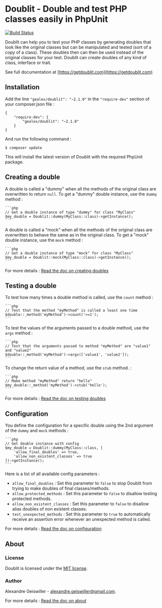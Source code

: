 # Doublit - Double and test PHP classes easily in PhpUnit

[![Build Status](https://travis-ci.org/gealex/doublit.svg?branch=master)](https://travis-ci.org/gealex/doublit)

Doublit can help you to test your PHP classes by generating doubles that look like the original classes but can be manipulated and tested (sort of a copy of a class). These doubles then can then be used instead of the original classes for your test. Doublit can create doubles of any kind of class, interface or trait. 

See full documentation at [https://getdoublit.com](https://getdoublit.com)


## Installation

Add the line `"gealex/doublit": "~2.1.0"` in the `"require-dev"` section of your composer.json file :
    
    {
        "require-dev": {
            "gealex/doublit": "~2.1.0"
        }
    }

And run the following command :
    
    $ composer update
    
This will install the latest version of Doublit with the required PhpUnit package.

## Creating a double

A double is called a "dummy" when all the methods of the original class are overwritten to return `null`. To get a "dummy" double instance, use the `dummy` method :

    ```php
    // Get a double instance of type "dummy" for class "MyClass"
    $my_double = Doublit::dummy(MyClass::class)->getInstance();
    ```

A double is called a "mock" when all the methods of the original class are overwritten to behave the same as in the original class. To get a "mock" double instance, use the `mock` method :
   
    ```php
    // Get a double instance of type "mock" for class "MyClass"
    $my_double = Doublit::mock(MyClass::class)->getInstance();
    ```
   
For more details : [Read the doc on creating doubles](doc/creating_doubles.md)

## Testing a double
To test how many times a double method is called, use the `count` method :
    
    ```php
    // Test that the method "myMethod" is called a least one time
    $double::_method('myMethod')->count('>=1');
    ```

To test the values of the arguments passed to a double method, use the `args` method :

    ```php
    // Test that the arguments passed to method "myMethod" are "value1" and "value2"
    $double::_method('myMethod')->args(['value1', 'value2']);
    ```

To change the return value of a method, use the `stub` method. :
    
    ```php
    // Make method "myMethod" return "hello"
    $my_double::_method('myMethod')->stub('hello');
    ```

For more details : [Read the doc on testing doubles](doc/testing_doubles.md)

## Configuration

You define the configuration for a specific double using the 2nd argument of the `dummy` and `mock` methods :</p>

    ```php
    // Get double instance with config
    $my_double = Doublit::dummy(MyClass::class, [
        'allow_final_doubles' => true,
        'allow_non_existent_classes' => true
    ])->getInstance();
    ```
	
Here is a list of all available config parameters :

- `allow_final_doubles` : Set this parameter to `false` to stop Doublit from trying to make doubles of final classes/methods.
- `allow_protected_methods` : Set this parameter to `false` to disallow testing protected methods.
- `allow_non_existent_classes` : Set this parameter to `false` to disallow alias doubles of non existent classes.
- `test_unexpected_methods` : Set this parameter to `true` to automatically receive an assertion error whenever an unexpected method is called.
 
For more details : [Read the doc on configuration](doc/configuration.md)

## About

### License
Doublit is licensed under the [MIT license](https://opensource.org/licenses/MIT).

### Author
Alexandre Geiswiller - [alexandre.geiswiller@gmail.com](mailto:alexandre.geiswiller@gmail.com).

For more details : [Read the doc on about](doc/about.md)